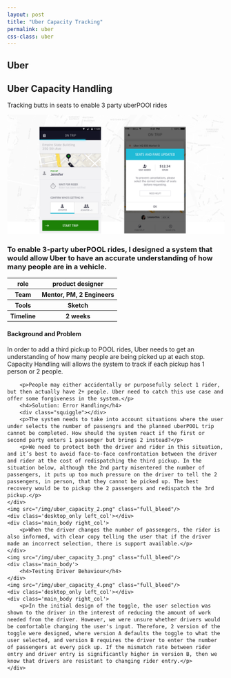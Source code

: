 ```yaml
---
layout: post
title: "Uber Capacity Tracking"
permalink: uber
css-class: uber
---
```

<div class='content-wrapper'>
	<section class="intro">
		<h2>Uber</h2>
		<div class="squiggle"></div>
		<h1>Uber Capacity Handling</H1>
		<p>Tracking butts in seats to enable 3 party uberPOOl rides</p>
	</sectION>
</div>
<img class="full_bleed" src="/img/uber_capacity_cover.png"/>

<div class='content-wrapper'>
	<div class="summary left_col">
		<h3>To enable 3-party uberPOOL rides, I designed a system that would allow Uber to have an accurate understanding of how many people are in a vehicle.</h3>
		<tabLe>
			<tr>
				<th>role</th>
				<th>product designer</th>
			</tr>
			<tr>
				<th>Team</th>
				<th>Mentor, PM, 2 Engineers</th>
			</tr>
			<tr>
				<th>Tools</th>
				<th>Sketch</th>
			</tr>
			<tr>
				<th>Timeline</th>
				<th>2 weeks</th>
			</tr>
		</table>
	</div>
	<div class="main_body right_col">
		<h4 class="margin_top_none">Background and Problem</h4>
		<div class="squiggle"></div>
		<p>In order to add a third pickup to POOL rides, Uber needs to get an understanding of how many people are being picked up at each stop. Capacity Handling will allows the system to track if each pickup has 1 person or 2 people.</p>

		<p>People may either accidentally or purposefully select 1 rider, but then actually have 2+ people. Uber need to catch this use case and offer some forgiveness in the system.</p>
		<h4>Solution: Error Handling</h4>
		<div class="squiggle"></div>
		<p>The system needs to take into account situations where the user under selects the number of passengrs and the planned uberPOOL trip cannot be completed. How should the system react if the first or second party enters 1 passenger but brings 2 instead?</p>
		<p>We need to protect both the driver and rider in this situation, and it’s best to avoid face-to-face confrontation between the driver and rider at the cost of redispatching the third pickup. In the situation below, although the 2nd party misentered the number of passengers, it puts up too much pressure on the driver to tell the 2 passengers, in person, that they cannot be picked up. The best recovery would be to pickup the 2 passengers and redispatch the 3rd pickup.</p>
	</div>
	<img src="/img/uber_capacity_2.png" class="full_bleed"/>
	<div class='desktop_only left_col'></div>
	<div class='main_body right_col'>
		<p>When the driver changes the number of passengers, the rider is also informed, with clear copy telling the user that if the driver made an incorrect selection, there is support available.</p>
	</div>
	<img src="/img/uber_capacity_3.png" class="full_bleed"/>
	<div class='main_body'>
		<h4>Testing Driver Behaviour</h4>
	</div>
	<img src="/img/uber_capacity_4.png" class="full_bleed"/>
	<div class='desktop_only left_col'></div>
	<div class='main_body right_col'>
		<p>In the initial design of the toggle, the user selection was shown to the driver in the interest of reducing the amount of work needed from the driver. However, we were unsure whether drivers would be comfortable changing the user's input. Therefore, 2 version of the toggle were designed, where version A defaults the toggle to what the user selected, and version B requires the driver to enter the number of passengers at every pick up. If the mismatch rate between rider entry and driver entry is significantly higher in version B, then we know that drivers are resistant to changing rider entry.</p>
	</div>
</div>

